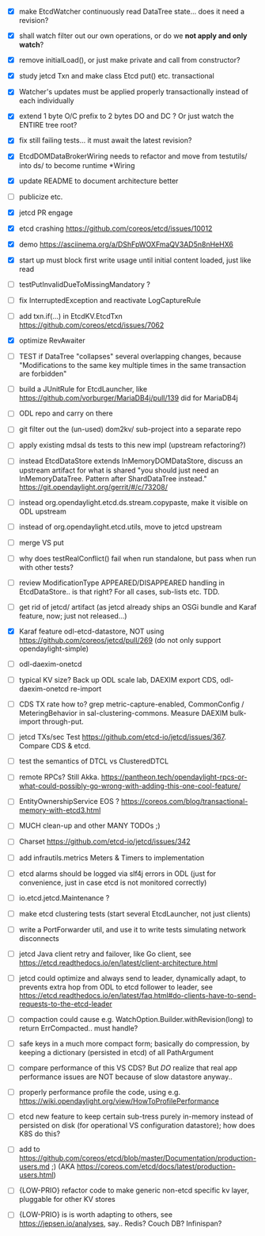 
- [X] make EtcdWatcher continuously read DataTree state... does it need a revision?
- [X] shall watch filter out our own operations, or do we **not apply and only watch**?
- [X] remove initialLoad(), or just make private and call from constructor?

- [X] study jetcd Txn and make class Etcd put() etc. transactional
- [X] Watcher's updates must be applied properly transactionally instead of each individually
- [X] extend 1 byte O/C prefix to 2 bytes DO and DC ?  Or just watch the ENTIRE tree root?
- [X] fix still failing tests... it must await the latest revision?

- [X] EtcdDOMDataBrokerWiring needs to refactor and move from testutils/ into ds/ to become runtime *Wiring
- [X] update README to document architecture better
- [ ] publicize etc.
- [X] jetcd PR engage
- [X] etcd crashing https://github.com/coreos/etcd/issues/10012
- [X] demo https://asciinema.org/a/DShFpWOXFmaQV3AD5n8nHeHX6

- [X] start up must block first write usage until initial content loaded, just like read
- [ ] testPutInvalidDueToMissingMandatory ?
- [ ] fix InterruptedException and reactivate LogCaptureRule
- [ ] add txn.if(...) in EtcdKV.EtcdTxn https://github.com/coreos/etcd/issues/7062
- [X] optimize RevAwaiter
- [ ] TEST if DataTree "collapses" several overlapping changes, because "Modifications to the same key multiple times in the same transaction are forbidden"
- [ ] build a JUnitRule for EtcdLauncher, like https://github.com/vorburger/MariaDB4j/pull/139 did for MariaDB4j

- [ ] ODL repo and carry on there
- [ ] git filter out the (un-used) dom2kv/ sub-project into a separate repo
- [ ] apply existing mdsal ds tests to this new impl (upstream refactoring?)
- [ ] instead EtcdDataStore extends InMemoryDOMDataStore, discuss an upstream artifact for what is shared
      "you should just need an InMemoryDataTree. Pattern after ShardDataTree instead."
      https://git.opendaylight.org/gerrit/#/c/73208/
- [ ] instead org.opendaylight.etcd.ds.stream.copypaste, make it visible on ODL upstream
- [ ] instead of org.opendaylight.etcd.utils, move to jetcd upstream

- [ ] merge VS put
- [ ] why does testRealConflict() fail when run standalone, but pass when run with other tests?
- [ ] review ModificationType APPEARED/DISAPPEARED handling in EtcdDataStore.. is that right? For all cases, sub-lists etc. TDD.

- [ ] get rid of jetcd/ artifact (as jetcd already ships an OSGi bundle and Karaf feature, now; just not released...)
- [X] Karaf feature odl-etcd-datastore, NOT using https://github.com/coreos/jetcd/pull/269 (do not only support opendaylight-simple)
- [ ] odl-daexim-onetcd
- [ ] typical KV size?  Back up ODL scale lab, DAEXIM export CDS, odl-daexim-onetcd re-import
- [ ] CDS TX rate how to?  grep metric-capture-enabled, CommonConfig / MeteringBehavior in sal-clustering-commons.  Measure DAEXIM bulk-import through-put.
- [ ] jetcd TXs/sec Test https://github.com/etcd-io/jetcd/issues/367.  Compare CDS & etcd.

- [ ] test the semantics of DTCL vs ClusteredDTCL
- [ ] remote RPCs?  Still Akka.  https://pantheon.tech/opendaylight-rpcs-or-what-could-possibly-go-wrong-with-adding-this-one-cool-feature/
- [ ] EntityOwnershipService EOS ?  https://coreos.com/blog/transactional-memory-with-etcd3.html

- [ ] MUCH clean-up and other MANY TODOs ;)
- [ ] Charset https://github.com/etcd-io/jetcd/issues/342

- [ ] add infrautils.metrics Meters & Timers to implementation
- [ ] etcd alarms should be logged via slf4j errors in ODL (just for convenience, just in case etcd is not monitored correctly)
- [ ] io.etcd.jetcd.Maintenance ?

- [ ] make etcd clustering tests (start several EtcdLauncher, not just clients)
- [ ] write a PortForwarder util, and use it to write tests simulating network disconnects

- [ ] jetcd Java client retry and failover, like Go client, see https://etcd.readthedocs.io/en/latest/client-architecture.html

- [ ] jetcd could optimize and always send to leader, dynamically adapt, to prevents extra hop from ODL to etcd follower to leader, see https://etcd.readthedocs.io/en/latest/faq.html#do-clients-have-to-send-requests-to-the-etcd-leader

- [ ] compaction could cause e.g. WatchOption.Builder.withRevision(long) to return ErrCompacted.. must handle?

- [ ] safe keys in a much more compact form; basically do compression, by keeping a dictionary (persisted in etcd) of all PathArgument

- [ ] compare performance of this VS CDS? But *DO* realize that real app performance issues are NOT because of slow datastore anyway..

- [ ] properly performance profile the code, using e.g. https://wiki.opendaylight.org/view/HowToProfilePerformance

- [ ] etcd new feature to keep certain sub-tress purely in-memory instead of persisted on disk (for operational VS configuration datastore); how does K8S do this?

- [ ] add to https://github.com/coreos/etcd/blob/master/Documentation/production-users.md ;) (AKA https://coreos.com/etcd/docs/latest/production-users.html)

- [ ] {LOW-PRIO} refactor code to make generic non-etcd specific kv layer, pluggable for other KV stores
- [ ] {LOW-PRIO} is is worth adapting to others, see https://jepsen.io/analyses, say.. Redis?  Couch DB?  Infinispan?
